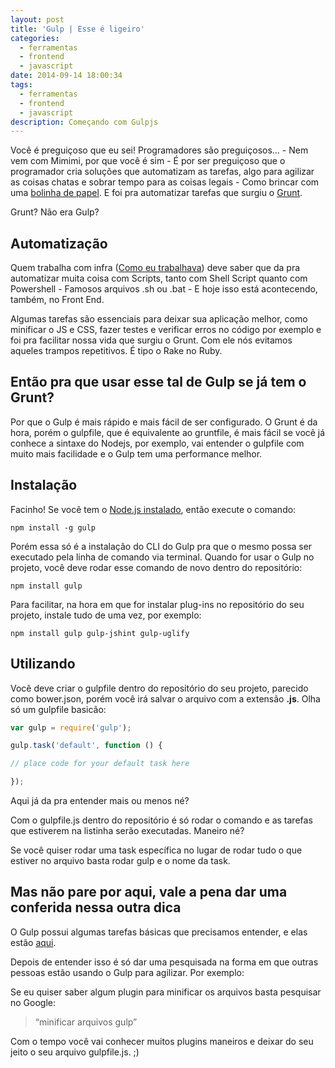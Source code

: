 ```yaml
---
layout: post
title: 'Gulp | Esse é ligeiro'
categories:
  - ferramentas
  - frontend
  - javascript
date: 2014-09-14 18:00:34
tags:
  - ferramentas
  - frontend
  - javascript
description: Começando com Gulpjs
---
```


Você é preguiçoso que eu sei! Programadores são preguiçosos... - Nem vem com Mimimi, por que você é sim - É por ser preguiçoso que o programador cria soluções que automatizam as tarefas, algo para agilizar as coisas chatas e sobrar tempo para as coisas legais - Como brincar com uma [bolinha de papel](https://www.youtube.com/watch?v=wn0OlzoD0Xs "Bolinha de papel"). E foi pra automatizar tarefas que surgiu o [Grunt](http://gruntjs.com/ "Grunt").

Grunt? Não era Gulp?<!--more-->

## Automatização

Quem trabalha com infra ([Como eu trabalhava](http://woliveiras.com.br/voce-faz-o-que-voce-gosta/ "Você faz o que você gosta?")) deve saber que da pra automatizar muita coisa com Scripts, tanto com Shell Script quanto com Powershell - Famosos arquivos .sh ou .bat - E hoje isso está acontecendo, também, no Front End.

Algumas tarefas são essenciais para deixar sua aplicação melhor, como minificar o JS e CSS, fazer testes e verificar erros no código por exemplo e foi pra facilitar nossa vida que surgiu o Grunt. Com ele nós evitamos aqueles trampos repetitivos. É tipo o Rake no Ruby.

## Então pra que usar esse tal de Gulp se já tem o Grunt?

Por que o Gulp é mais rápido e mais fácil de ser configurado. O Grunt é da hora, porém o gulpfile, que é equivalente ao gruntfile, é mais fácil se você já conhece a sintaxe do Nodejs, por exemplo, vai entender o gulpfile com muito mais facilidade e o Gulp tem uma performance melhor.

## Instalação

Facinho! Se você tem o [Node.js instalado](http://woliveiras.com.br/node-js-instalacao/ "Um pouquinho de Node.js (Intro e Instalação)"), então execute o comando:

```shell
npm install -g gulp
```

Porém essa só é a instalação do CLI do Gulp pra que o mesmo possa ser executado pela linha de comando via terminal. Quando for usar o Gulp no projeto, você deve rodar esse comando de novo dentro do repositório:

```shell
npm install gulp
```

Para facilitar, na hora em que for instalar plug-ins no repositório do seu projeto, instale tudo de uma vez, por exemplo:

```shell
npm install gulp gulp-jshint gulp-uglify
```

## Utilizando

Você deve criar o gulpfile dentro do repositório do seu projeto, parecido como bower.json, porém você irá salvar o arquivo com a extensão **.js**. Olha só um gulpfile basicão:

```javascript
var gulp = require('gulp');

gulp.task('default', function () {

// place code for your default task here

});
```

Aqui já da pra entender mais ou menos né?

Com o gulpfile.js dentro do repositório é só rodar o comando e as tarefas que estiverem na listinha serão executadas. Maneiro né?

Se você quiser rodar uma task específica no lugar de rodar tudo o que estiver no arquivo basta rodar gulp e o nome da task.

## Mas não pare por aqui, vale a pena dar uma conferida nessa outra dica

O Gulp possui algumas tarefas básicas que precisamos entender, e elas estão [aqui](https://github.com/gulpjs/gulp/blob/master/docs/API.md).

Depois de entender isso é só dar uma pesquisada na forma em que outras pessoas estão usando o Gulp para agilizar. Por exemplo:

Se eu quiser saber algum plugin para minificar os arquivos basta pesquisar no Google:
> “minificar arquivos gulp”

Com o tempo você vai conhecer muitos plugins maneiros e deixar do seu jeito o seu arquivo gulpfile.js. ;)
